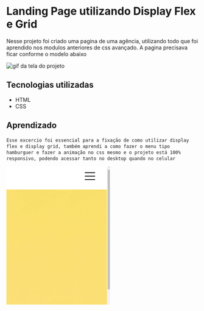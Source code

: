 # Landing Page utilizando Display Flex e Grid
Nesse projeto foi criado uma pagina de uma agência, utilizando todo que foi aprendido nos modulos anteriores de css avançado.
A pagina precisava ficar conforme o modelo abaixo

<img src="src\images\Gif-pagina.gif" alt="gif da tela do projeto">

## Tecnologias utilizadas 
- HTML
- CSS

## Aprendizado
    Esse excercio foi essencial para a fixação de como utilizar display flex e display grid, também aprendi a como fazer o menu tipo hamburguer e fazer a animação no css mesmo e o projeto está 100% responsivo, podendo acessar tanto no desktop quando no celular

<img src="src\images\Gif-pagina-hamburguer.gif" alt="gif da tela do projeto">
